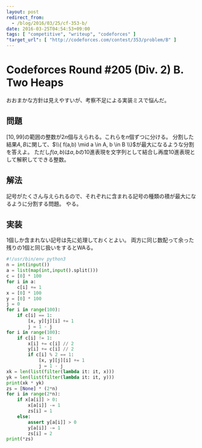 ```yaml
---
layout: post
redirect_from:
  - /blog/2016/03/25/cf-353-b/
date: 2016-03-25T04:54:53+09:00
tags: [ "competitive", "writeup", "codeforces" ]
"target_url": [ "http://codeforces.com/contest/353/problem/B" ]
---
```


# Codeforces Round #205 (Div. 2) B. Two Heaps

おおまかな方針は見えやすいが、考察不足による実装ミスで悩んだ。

## 問題

$[10,99]$の範囲の整数が$2n$個与えられる。これらを$n$個ずつに分ける。
分割した結果$A,B$に関して、$\\{ f(a,b) \mid a \in A, b \in B \\}$が最大になるような分割を答えよ。
ただし$f(a,b)$は$a,b$の10進表現を文字列として結合し再度10進表現として解釈してできる整数。

## 解法

記号がたくさん与えられるので、それぞれに含まれる記号の種類の積が最大になるように分割する問題。
やる。

## 実装

1個しか含まれない記号は先に処理しておくとよい。
両方に同じ数配って余った残りの1個と同じ扱いをするとWAる。

``` python
#!/usr/bin/env python3
n = int(input())
a = list(map(int,input().split()))
c = [0] * 100
for i in a:
    c[i] += 1
x = [0] * 100
y = [0] * 100
j = 0
for i in range(100):
    if c[i] == 1:
        [x, y][j][i] += 1
        j = 1 - j
for i in range(100):
    if c[i] != 1:
        x[i] += c[i] // 2
        y[i] += c[i] // 2
        if c[i] % 2 == 1:
            [x, y][j][i] += 1
            j = 1 - j
xk = len(list(filter(lambda it: it, x)))
yk = len(list(filter(lambda it: it, y)))
print(xk * yk)
zs = [None] * (2*n)
for i in range(2*n):
    if x[a[i]] > 0:
        x[a[i]] -= 1
        zs[i] = 1
    else:
        assert y[a[i]] > 0
        y[a[i]] -= 1
        zs[i] = 2
print(*zs)
```
